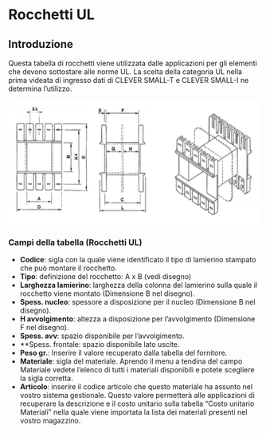 # Rocchetti UL

## Introduzione
Questa tabella di rocchetti viene utilizzata dalle applicazioni per gli elementi che devono sottostare alle norme UL. La scelta della categoria UL nella prima videata di ingresso dati di CLEVER SMALL-T e CLEVER SMALL-I ne determina l’utilizzo.

<img src="img/RocchettiUL.png" height="250px">

### Campi della tabella (Rocchetti UL)
- **Codice**: sigla con la quale viene identificato il tipo di lamierino stampato che può montare il rocchetto.
- **Tipo**: definizione del rocchetto: A x B (vedi disegno)
- **Larghezza lamierino**: larghezza della colonna del lamierino sulla quale il rocchetto viene montato (Dimensione B nel disegno).
- **Spess. nucleo**: spessore a disposizione per il nucleo (Dimensione B nel disegno).
- **H avvolgimento**: altezza a disposizione per l’avvolgimento (Dimensione F nel disegno).
- **Spess. avv**: spazio disponibile per l’avvolgimento.
- **Spess. frontale: spazio disponibile lato uscite.
- **Peso gr.**: Inserire il valore recuperato dalla tabella del fornitore.
- **Materiale**: sigla del materiale. Aprendo il menu a tendina del campo Materiale vedete l’elenco di tutti i materiali disponibili e potete scegliere la sigla corretta.
- **Articolo**: inserire il codice articolo che questo materiale ha assunto nel vostro sistema gestionale. Questo valore permetterà alle applicazioni di recuperare la descrizione e il costo unitario sulla tabella “Costo unitario Materiali” nella quale viene importata la lista dei materiali presenti nel vostro magazzino.

